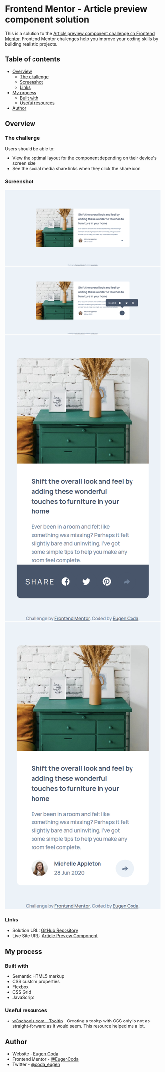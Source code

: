 # Frontend Mentor - Article preview component solution

This is a solution to the [Article preview component challenge on Frontend Mentor](https://www.frontendmentor.io/challenges/article-preview-component-dYBN_pYFT). Frontend Mentor challenges help you improve your coding skills by building realistic projects.

## Table of contents

- [Overview](#overview)
  - [The challenge](#the-challenge)
  - [Screenshot](#screenshot)
  - [Links](#links)
- [My process](#my-process)
  - [Built with](#built-with)
  - [Useful resources](#useful-resources)
- [Author](#author)

## Overview

### The challenge

Users should be able to:

- View the optimal layout for the component depending on their device's screen size
- See the social media share links when they click the share icon

### Screenshot

![](./images/screenshot_desktop.png)
![](./images/screenshot_desktop_active.png)
![](./images/screenshot_mobile.png)
![](./images/screenshot_mobile_active.png)

### Links

- Solution URL: [GitHub Repository](https://github.com/EugenCoda/frontend-mentor-article-preview-component)
- Live Site URL: [Article Preview Component](article-preview-component-frontend-challenge.netlify.app)

## My process

### Built with

- Semantic HTML5 markup
- CSS custom properties
- Flexbox
- CSS Grid
- JavaScript

### Useful resources

- [w3schools.com - Tooltip](https://www.w3schools.com/howto/howto_css_tooltip.asp) - Creating a tooltip with CSS only is not as straight-forward as it would seem. This resource helped me a lot.

## Author

- Website - [Eugen Coda](https://eugencoda.github.io/)
- Frontend Mentor - [@EugenCoda](https://www.frontendmentor.io/profile/EugenCoda)
- Twitter - [@coda_eugen](https://www.twitter.com/coda_eugen)
